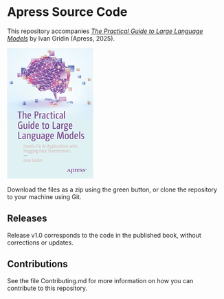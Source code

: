 # Apress Source Code

This repository accompanies [*The Practical Guide to Large Language Models*](https://www.link.springer.com/book/979-8-8688-2216-2) by Ivan Gridin (Apress, 2025).

[comment]: #cover
![Cover image](979-8-8688-2215-5.jpg)

Download the files as a zip using the green button, or clone the repository to your machine using Git.

## Releases

Release v1.0 corresponds to the code in the published book, without corrections or updates.

## Contributions

See the file Contributing.md for more information on how you can contribute to this repository.